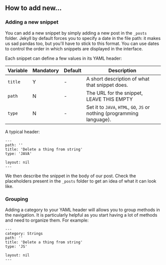 ## How to add new...

### Adding a new snippet

You can add a new snippet by simply adding a new post in the `_posts` folder. Jekyll by default forces you to specify a date in the file path: it makes us sad pandas too, but you'll have to stick to this format. You can use dates to control the order in which snippets are displayed in the interface.

Each snippet can define a few values in its YAML header:

Variable | Mandatory | Default | Description
--- | --- | --- | ---
``title`` | Y | - | A short description of what that snippet does.
``path`` | N | - | The URL for the snippet, LEAVE THIS EMPTY
``type`` | N | - | Set it to `JAVA`, `HTML`, `GO`, `JS` or nothing (programming language).

A typical header:

```
---
path: ''
title: 'Delete a thing from string'
type: 'JAVA'

layout: nil
---
```

We then describe the snippet in the body of our post. Check the placeholders present in the `_posts` folder to get an idea of what it can look like.

### Grouping 

Adding a category to your YAML header will allows you to group methods in the navigation. It is particularly helpful as you start having a lot of methods and need to organize them. For example:

```
---
category: Strings
path: ''
title: 'Delete a thing from string'
type: 'JS'

layout: nil
---
```

